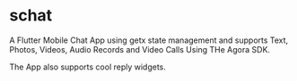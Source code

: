 # schat

A Flutter Mobile Chat App using getx state management and supports Text, Photos, Videos, Audio Records and Video Calls Using THe Agora SDK.

The App also supports cool reply widgets. 
